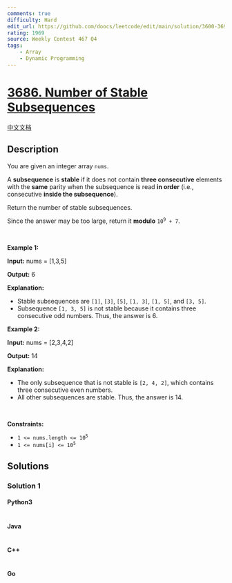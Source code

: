 ```yaml
---
comments: true
difficulty: Hard
edit_url: https://github.com/doocs/leetcode/edit/main/solution/3600-3699/3686.Number%20of%20Stable%20Subsequences/README_EN.md
rating: 1969
source: Weekly Contest 467 Q4
tags:
    - Array
    - Dynamic Programming
---
```


<!-- problem:start -->

# [3686. Number of Stable Subsequences](https://leetcode.com/problems/number-of-stable-subsequences)

[中文文档](/solution/3600-3699/3686.Number%20of%20Stable%20Subsequences/README.md)

## Description

<!-- description:start -->

<p>You are given an integer array <code>nums</code>.</p>

<p>A <strong><span data-keyword="subsequence-array-nonempty">subsequence</span></strong> is <strong>stable</strong> if it does not contain <strong>three consecutive</strong> elements with the <strong>same</strong> parity when the subsequence is read <strong>in order</strong> (i.e., consecutive <strong>inside the subsequence</strong>).</p>

<p>Return the number of stable subsequences.</p>

<p>Since the answer may be too large, return it <strong>modulo</strong> <code>10<sup>9</sup> + 7</code>.</p>

<p>&nbsp;</p>
<p><strong class="example">Example 1:</strong></p>

<div class="example-block">
<p><strong>Input:</strong> <span class="example-io">nums = [1,3,5]</span></p>

<p><strong>Output:</strong> <span class="example-io">6</span></p>

<p><strong>Explanation:</strong></p>

<ul>
	<li>Stable subsequences are <code>[1]</code>, <code>[3]</code>, <code>[5]</code>, <code>[1, 3]</code>, <code>[1, 5]</code>, and <code>[3, 5]</code>.</li>
	<li>Subsequence <code>[1, 3, 5]</code> is not stable because it contains three consecutive odd numbers. Thus, the answer is 6.</li>
</ul>
</div>

<p><strong class="example">Example 2:</strong></p>

<div class="example-block">
<p><strong>Input:</strong> <span class="example-io">nums = </span>[2,3,4,2]</p>

<p><strong>Output:</strong> <span class="example-io">14</span></p>

<p><strong>Explanation:</strong></p>

<ul>
	<li>The only subsequence that is not stable is <code>[2, 4, 2]</code>, which contains three consecutive even numbers.</li>
	<li>All other subsequences are stable. Thus, the answer is 14.</li>
</ul>
</div>

<p>&nbsp;</p>
<p><strong>Constraints:</strong></p>

<ul>
	<li><code>1 &lt;= nums.length &lt;= 10<sup>5</sup></code></li>
	<li><code>1 &lt;= nums[i] &lt;= 10<sup>​​​​​​​5</sup></code></li>
</ul>

<!-- description:end -->

## Solutions

<!-- solution:start -->

### Solution 1

<!-- tabs:start -->

#### Python3

```python

```

#### Java

```java

```

#### C++

```cpp

```

#### Go

```go

```

<!-- tabs:end -->

<!-- solution:end -->

<!-- problem:end -->
